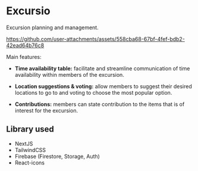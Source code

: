 # Excursio

Excursion planning and management.

https://github.com/user-attachments/assets/558cba68-67bf-4fef-bdb2-42ead64b76c8

Main features:

- **Time availability table:** facilitate and streamline communication of time availability within members of the excursion.

- **Location suggestions & voting:** allow members to suggest their desired locations to go to and voting to choose the most popular option.

- **Contributions:** members can state contribution to the items that is of interest for the excursion.

## Library used

- NextJS
- TailwindCSS
- Firebase (Firestore, Storage, Auth)
- React-icons

